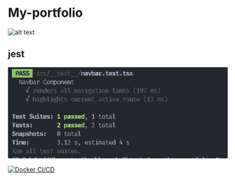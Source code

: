 # My-portfolio


![alt text]({95775572-FB82-4A75-9DEB-E05BE7EF413B}.png)

## jest
![alt text]({D28E2FAF-29B5-440B-AB91-0BCFC802847F}.png)

[![Docker CI/CD](https://github.com/bayudani/taks-7-react-jest/actions/workflows/main.yml/badge.svg)](https://github.com/bayudani/taks-7-react-jest/actions/workflows/main.yml)